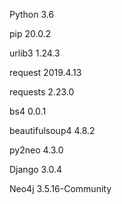 Python	3.6



pip	20.0.2

urlib3	1.24.3

request	2019.4.13

requests	2.23.0

bs4	0.0.1

beautifulsoup4	4.8.2

py2neo	4.3.0

Django	3.0.4



Neo4j	3.5.16-Community

